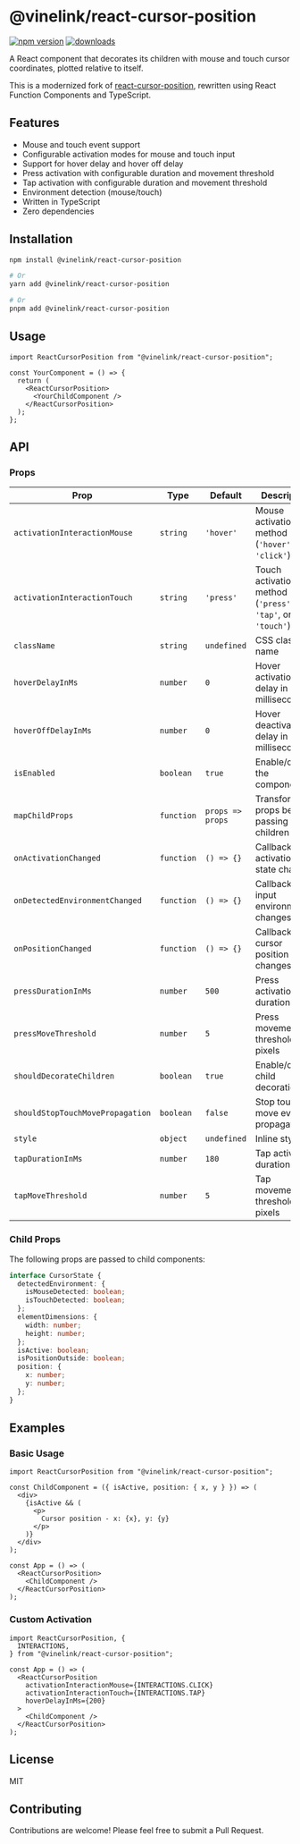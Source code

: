 # @vinelink/react-cursor-position

[![npm version](https://img.shields.io/npm/v/@vinelink/react-cursor-position.svg?style=for-the-badge)](https://www.npmjs.com/package/@vinelink/react-cursor-position)
[![downloads](https://img.shields.io/npm/dm/@vinelink/react-perfect-scrollbar.svg?style=for-the-badge&color=blue)](https://npm-stat.com/charts.html?package=%40vinelink%2Freact-cursor-position)

A React component that decorates its children with mouse and touch cursor coordinates, plotted relative to itself.

This is a modernized fork of [react-cursor-position](https://github.com/ethanselzer/react-cursor-position), rewritten using React Function Components and TypeScript.

## Features

- Mouse and touch event support
- Configurable activation modes for mouse and touch input
- Support for hover delay and hover off delay
- Press activation with configurable duration and movement threshold
- Tap activation with configurable duration and movement threshold
- Environment detection (mouse/touch)
- Written in TypeScript
- Zero dependencies

## Installation

```bash
npm install @vinelink/react-cursor-position

# Or
yarn add @vinelink/react-cursor-position

# Or
pnpm add @vinelink/react-cursor-position
```

## Usage

```tsx
import ReactCursorPosition from "@vinelink/react-cursor-position";

const YourComponent = () => {
  return (
    <ReactCursorPosition>
      <YourChildComponent />
    </ReactCursorPosition>
  );
};
```

## API

### Props

| Prop                             | Type       | Default          | Description                                                |
| -------------------------------- | ---------- | ---------------- | ---------------------------------------------------------- |
| `activationInteractionMouse`     | `string`   | `'hover'`        | Mouse activation method (`'hover'` or `'click'`)           |
| `activationInteractionTouch`     | `string`   | `'press'`        | Touch activation method (`'press'`, `'tap'`, or `'touch'`) |
| `className`                      | `string`   | `undefined`      | CSS class name                                             |
| `hoverDelayInMs`                 | `number`   | `0`              | Hover activation delay in milliseconds                     |
| `hoverOffDelayInMs`              | `number`   | `0`              | Hover deactivation delay in milliseconds                   |
| `isEnabled`                      | `boolean`  | `true`           | Enable/disable the component                               |
| `mapChildProps`                  | `function` | `props => props` | Transform props before passing to children                 |
| `onActivationChanged`            | `function` | `() => {}`       | Callback when activation state changes                     |
| `onDetectedEnvironmentChanged`   | `function` | `() => {}`       | Callback when input environment changes                    |
| `onPositionChanged`              | `function` | `() => {}`       | Callback when cursor position changes                      |
| `pressDurationInMs`              | `number`   | `500`            | Press activation duration                                  |
| `pressMoveThreshold`             | `number`   | `5`              | Press movement threshold in pixels                         |
| `shouldDecorateChildren`         | `boolean`  | `true`           | Enable/disable child decoration                            |
| `shouldStopTouchMovePropagation` | `boolean`  | `false`          | Stop touch move event propagation                          |
| `style`                          | `object`   | `undefined`      | Inline styles                                              |
| `tapDurationInMs`                | `number`   | `180`            | Tap activation duration                                    |
| `tapMoveThreshold`               | `number`   | `5`              | Tap movement threshold in pixels                           |

### Child Props

The following props are passed to child components:

```ts
interface CursorState {
  detectedEnvironment: {
    isMouseDetected: boolean;
    isTouchDetected: boolean;
  };
  elementDimensions: {
    width: number;
    height: number;
  };
  isActive: boolean;
  isPositionOutside: boolean;
  position: {
    x: number;
    y: number;
  };
}
```

## Examples

### Basic Usage

```tsx
import ReactCursorPosition from "@vinelink/react-cursor-position";

const ChildComponent = ({ isActive, position: { x, y } }) => (
  <div>
    {isActive && (
      <p>
        Cursor position - x: {x}, y: {y}
      </p>
    )}
  </div>
);

const App = () => (
  <ReactCursorPosition>
    <ChildComponent />
  </ReactCursorPosition>
);
```

### Custom Activation

```tsx
import ReactCursorPosition, {
  INTERACTIONS,
} from "@vinelink/react-cursor-position";

const App = () => (
  <ReactCursorPosition
    activationInteractionMouse={INTERACTIONS.CLICK}
    activationInteractionTouch={INTERACTIONS.TAP}
    hoverDelayInMs={200}
  >
    <ChildComponent />
  </ReactCursorPosition>
);
```

## License

MIT

## Contributing

Contributions are welcome! Please feel free to submit a Pull Request.

